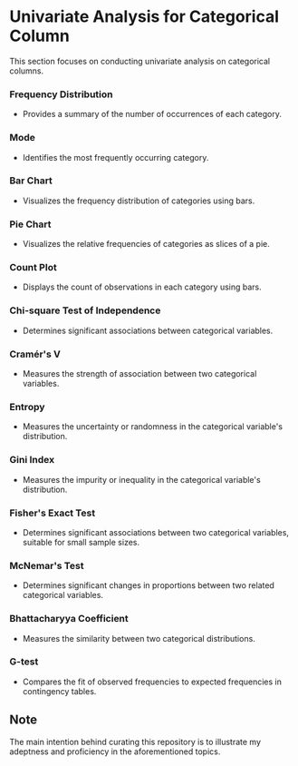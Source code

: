 
# Univariate Analysis for Categorical Column

This section focuses on conducting univariate analysis on categorical columns.

### Frequency Distribution
- Provides a summary of the number of occurrences of each category.

### Mode
- Identifies the most frequently occurring category.

### Bar Chart
- Visualizes the frequency distribution of categories using bars.

### Pie Chart
- Visualizes the relative frequencies of categories as slices of a pie.

### Count Plot
- Displays the count of observations in each category using bars.

### Chi-square Test of Independence
- Determines significant associations between categorical variables.

### Cramér's V
- Measures the strength of association between two categorical variables.

### Entropy
- Measures the uncertainty or randomness in the categorical variable's distribution.

### Gini Index
- Measures the impurity or inequality in the categorical variable's distribution.

### Fisher's Exact Test
- Determines significant associations between two categorical variables, suitable for small sample sizes.

### McNemar's Test
- Determines significant changes in proportions between two related categorical variables.

### Bhattacharyya Coefficient
- Measures the similarity between two categorical distributions.

### G-test
- Compares the fit of observed frequencies to expected frequencies in contingency tables.

## Note
The main intention behind curating this repository is to illustrate my adeptness and proficiency in the aforementioned topics.
